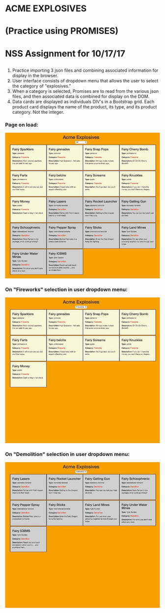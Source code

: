 # ACME EXPLOSIVES
# (Practice using PROMISES)
##
# NSS Assignment for 10/17/17

##

1. Practice importing 3 json files and combining associated information for display in the browser.
2. User interface consists of dropdown menu that allows the user to select the category of "explosives."
3. When a category is selected, Promises are to read from the various json files, and then associated data is combined for display on the DOM.
4. Data cards are displayed as individuals DIV's in a Bootstrap grid. Each product card displays the name of the product, its type, and its product category. Not the integer.

### Page on load:
![Alt text](./img/site1.jpg)

### On "Fireworks" selection in user dropdown menu:
![Alt text](./img/site2.jpg)

### On "Demolition" selection in user dropdown menu:
![Alt text](./img/site3.jpg)
